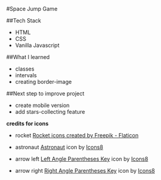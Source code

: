 #Space Jump Game

##Tech Stack
- HTML
- CSS
- Vanilla Javascript

##What I learned
- classes
- intervals
- creating border-image

##Next step to improve project
- create mobile version
- add stars-collecting feature



**credits for icons**

- rocket 
<a href="https://www.flaticon.com/free-icons/rocket" title="rocket icons">Rocket icons created by Freepik - Flaticon</a>

- astronaut
<a target="_blank" href="https://icons8.com/icon/13474/astronaut">Astronaut</a> icon by <a target="_blank" href="https://icons8.com">Icons8</a>

- arrow left
<a target="_blank" href="https://icons8.com/icon/EWOPcT0VYLrp/left-angle-parentheses-key">Left Angle Parentheses Key</a> icon by <a target="_blank" href="https://icons8.com">Icons8</a>

- arrow right
<a target="_blank" href="https://icons8.com/icon/1UCWIOnMmd4f/right-angle-parentheses-key">Right Angle Parentheses Key</a> icon by <a target="_blank" href="https://icons8.com">Icons8</a>
